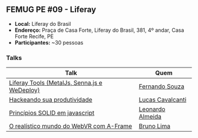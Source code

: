 ## FEMUG PE #09 - Liferay

* **Local:** Liferay do Brasil
* **Endereço:** Praça de Casa Forte, Liferay do Brasil, 381, 4º andar, Casa Forte Recife, PE
* **Participantes:** ~30 pessoas

### Talks

| Talk                            | Quem                                                               
| ------------------------------  | ------------------------------------------------------------------
| [Liferay Tools (MetalJs, Senna.js e WeDeploy)](https://www.slideshare.net/FernandoSouza5/liferay-tools) | [Fernando Souza](http://github.com/fernandosouza/)
| [Hackeando sua produtividade](https://pt.slideshare.net/lucascmelo/hackeando-sua-produtividade) | [Lucas Cavalcanti](https://github.com/lucascmelo)
| [Princípios SOLID em javascript](#) | [Leonardo Almeida](https://github.com/lhew)
| [O realístico mundo do WebVR com A-Frame](http://brunolima.io/talk-mozvr-aframe/#/3) | [Bruno Lima](https://github.com/brunolimawd)
